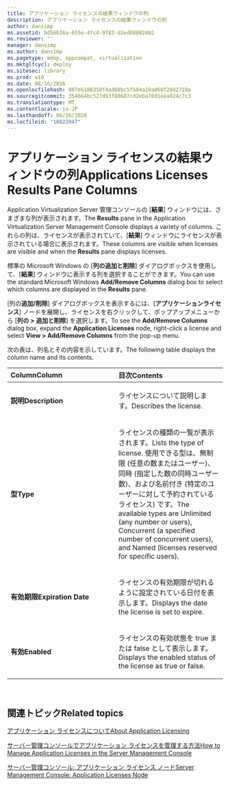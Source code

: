 ```yaml
---
title: アプリケーション ライセンスの結果ウィンドウの列
description: アプリケーション ライセンスの結果ウィンドウの列
author: dansimp
ms.assetid: bd56b36a-655e-4fc4-9f83-d2ed68882402
ms.reviewer: ''
manager: dansimp
ms.author: dansimp
ms.pagetype: mdop, appcompat, virtualization
ms.mktglfcycl: deploy
ms.sitesec: library
ms.prod: w10
ms.date: 06/16/2016
ms.openlocfilehash: 087eb186350f4ad60bc5fb84a19a068f28d2728e
ms.sourcegitcommit: 354664bc527d93f80687cd2eba70d1eea024c7c3
ms.translationtype: MT
ms.contentlocale: ja-JP
ms.lasthandoff: 06/26/2020
ms.locfileid: "10822047"
---
```

# <span data-ttu-id="95338-103">アプリケーション ライセンスの結果ウィンドウの列</span><span class="sxs-lookup"><span data-stu-id="95338-103">Applications Licenses Results Pane Columns</span></span>


<span data-ttu-id="95338-104">Application Virtualization Server 管理コンソールの [**結果**] ウィンドウには、さまざまな列が表示されます。</span><span class="sxs-lookup"><span data-stu-id="95338-104">The **Results** pane in the Application Virtualization Server Management Console displays a variety of columns.</span></span> <span data-ttu-id="95338-105">これらの列は、ライセンスが表示されていて、[**結果**] ウィンドウにライセンスが表示されている場合に表示されます。</span><span class="sxs-lookup"><span data-stu-id="95338-105">These columns are visible when licenses are visible and when the **Results** pane displays licenses.</span></span>

<span data-ttu-id="95338-106">標準の Microsoft Windows の [**列の追加と削除**] ダイアログボックスを使用して、[**結果**] ウィンドウに表示する列を選択することができます。</span><span class="sxs-lookup"><span data-stu-id="95338-106">You can use the standard Microsoft Windows **Add/Remove Columns** dialog box to select which columns are displayed in the **Results** pane.</span></span>

<span data-ttu-id="95338-107">[列の**追加/削除**] ダイアログボックスを表示するには、[**アプリケーションライセンス**] ノードを展開し、ライセンスを右クリックして、ポップアップメニューから [**列の &gt; 追加と削除**] を選択します。</span><span class="sxs-lookup"><span data-stu-id="95338-107">To see the **Add/Remove Columns** dialog box, expand the **Application Licenses** node, right-click a license and select **View &gt; Add/Remove Columns** from the pop-up menu.</span></span>

<span data-ttu-id="95338-108">次の表は、列名とその内容を示しています。</span><span class="sxs-lookup"><span data-stu-id="95338-108">The following table displays the column name and its contents.</span></span>

<table>
<colgroup>
<col width="50%" />
<col width="50%" />
</colgroup>
<thead>
<tr class="header">
<th align="left"><span data-ttu-id="95338-109">Column</span><span class="sxs-lookup"><span data-stu-id="95338-109">Column</span></span></th>
<th align="left"><span data-ttu-id="95338-110">目次</span><span class="sxs-lookup"><span data-stu-id="95338-110">Contents</span></span></th>
</tr>
</thead>
<tbody>
<tr class="odd">
<td align="left"><p><strong><span data-ttu-id="95338-111">説明</span><span class="sxs-lookup"><span data-stu-id="95338-111">Description</span></span></strong></p></td>
<td align="left"><p><span data-ttu-id="95338-112">ライセンスについて説明します。</span><span class="sxs-lookup"><span data-stu-id="95338-112">Describes the license.</span></span></p></td>
</tr>
<tr class="even">
<td align="left"><p><strong><span data-ttu-id="95338-113">型</span><span class="sxs-lookup"><span data-stu-id="95338-113">Type</span></span></strong></p></td>
<td align="left"><p><span data-ttu-id="95338-114">ライセンスの種類の一覧が表示されます。</span><span class="sxs-lookup"><span data-stu-id="95338-114">Lists the type of license.</span></span> <span data-ttu-id="95338-115">使用できる型は、無制限 (任意の数またはユーザー)、同時 (指定した数の同時ユーザー数)、および名前付き (特定のユーザーに対して予約されているライセンス) です。</span><span class="sxs-lookup"><span data-stu-id="95338-115">The available types are Unlimited (any number or users), Concurrent (a specified number of concurrent users), and Named (licenses reserved for specific users).</span></span></p></td>
</tr>
<tr class="odd">
<td align="left"><p><strong><span data-ttu-id="95338-116">有効期限</span><span class="sxs-lookup"><span data-stu-id="95338-116">Expiration Date</span></span></strong></p></td>
<td align="left"><p><span data-ttu-id="95338-117">ライセンスの有効期限が切れるように設定されている日付を表示します。</span><span class="sxs-lookup"><span data-stu-id="95338-117">Displays the date the license is set to expire.</span></span></p></td>
</tr>
<tr class="even">
<td align="left"><p><strong><span data-ttu-id="95338-118">有効</span><span class="sxs-lookup"><span data-stu-id="95338-118">Enabled</span></span></strong></p></td>
<td align="left"><p><span data-ttu-id="95338-119">ライセンスの有効状態を true または false として表示します。</span><span class="sxs-lookup"><span data-stu-id="95338-119">Displays the enabled status of the license as true or false.</span></span></p></td>
</tr>
</tbody>
</table>

 

## <span data-ttu-id="95338-120">関連トピック</span><span class="sxs-lookup"><span data-stu-id="95338-120">Related topics</span></span>


[<span data-ttu-id="95338-121">アプリケーション ライセンスについて</span><span class="sxs-lookup"><span data-stu-id="95338-121">About Application Licensing</span></span>](about-application-licensing.md)

[<span data-ttu-id="95338-122">サーバー管理コンソールでアプリケーション ライセンスを管理する方法</span><span class="sxs-lookup"><span data-stu-id="95338-122">How to Manage Application Licenses in the Server Management Console</span></span>](how-to-manage-application-licenses-in-the-server-management-console.md)

[<span data-ttu-id="95338-123">サーバー管理コンソール: アプリケーション ライセンス ノード</span><span class="sxs-lookup"><span data-stu-id="95338-123">Server Management Console: Application Licenses Node</span></span>](server-management-console-application-licenses-node.md)

 

 





